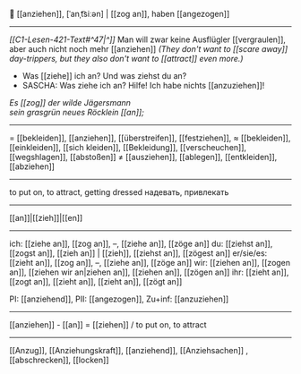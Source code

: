 👕 [[anziehen]], [ˈanˌt͡siːən] | [[zog an]], haben [[angezogen]]

---
*[[C1-Lesen-421-Text#^47|^]]* Man will zwar keine Ausflügler [[vergraulen]], aber auch nicht noch mehr [[anziehen]]
*(They don't want to [[scare away]] day-trippers, but they also don't want to [[attract]] even more.)*

- Was [[ziehe]] ich an? Und was ziehst du an?  
- SASCHA: Was ziehe ich an? Hilfe! Ich habe nichts [[anzuziehen]]!  

*Es [[zog]] der wilde Jägersmann*  
*sein grasgrün neues Röcklein [[an]];*  

---
= [[bekleiden]], [[anziehen]], [[überstreifen]], [[festziehen]],
≈ [[bekleiden]], [[einkleiden]], [[sich kleiden]], [[Bekleidung]],  [[verscheuchen]], [[wegshlagen]], [[abstoßen]]
≠ [[ausziehen]], [[ablegen]], [[entkleiden]], [[abziehen]]

---
to put on, to attract, getting dressed
надевать, привлекать

---
[[an]]|[[zieh]]|[[en]]

---
ich: [[ziehe an]], [[zog an]], –, [[ziehe an]], [[zöge an]]
du: [[ziehst an]], [[zogst an]], [[zieh an]] | [[zieh]], [[ziehst an]], [[zögest an]]
er/sie/es: [[zieht an]], [[zog an]], –, [[ziehe an]], [[zöge an]]
wir: [[ziehen an]], [[zogen an]], [[ziehen wir an|ziehen an]], [[ziehen an]], [[zögen an]]
ihr: [[zieht an]], [[zogt an]], [[zieht an]], [[zieht an]], [[zögt an]]

PI: [[anziehend]], PII: [[angezogen]], Zu+inf: [[anzuziehen]]

---
[[anziehen]] - [[an]] = [[ziehen]] / to put on, to attract

---
[[Anzug]], [[Anziehungskraft]], [[anziehend]], [[Anziehsachen]]
, [[abschrecken]], [[locken]]